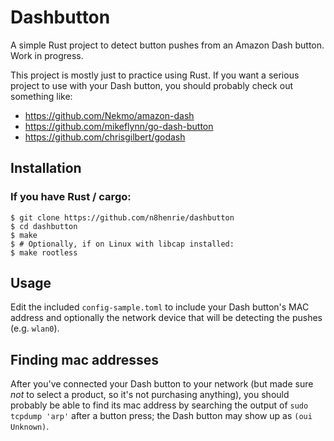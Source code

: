 # Dashbutton

A simple Rust project to detect button pushes from an Amazon Dash button. Work
in progress.

This project is mostly just to practice using Rust. If you want a serious
project to use with your Dash button, you should probably check out something like:

- https://github.com/Nekmo/amazon-dash
- https://github.com/mikeflynn/go-dash-button
- https://github.com/chrisgilbert/godash

## Installation

### If you have Rust / cargo:

```console
$ git clone https://github.com/n8henrie/dashbutton
$ cd dashbutton
$ make
$ # Optionally, if on Linux with libcap installed:
$ make rootless
```

## Usage

Edit the included `config-sample.toml` to include your Dash button's MAC
address and optionally the network device that will be detecting the pushes
(e.g. `wlan0`).

## Finding mac addresses

After you've connected your Dash button to your network (but made sure *not* to
select a product, so it's not purchasing anything), you should probably be able
to find its mac address by searching the output of `sudo tcpdump 'arp'` after a
button press; the Dash button may show up as `(oui Unknown)`.
